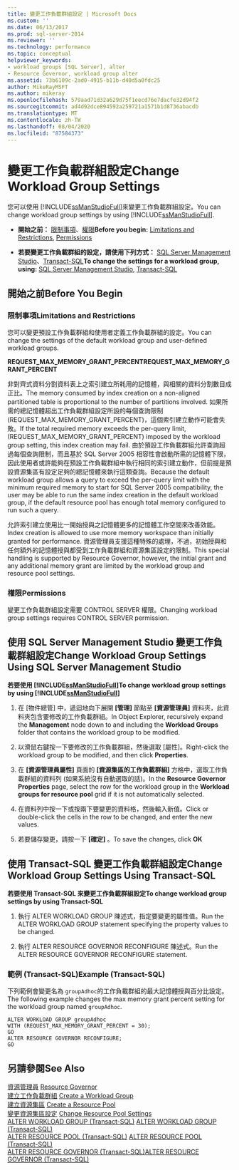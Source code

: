 ```yaml
---
title: 變更工作負載群組設定 | Microsoft Docs
ms.custom: ''
ms.date: 06/13/2017
ms.prod: sql-server-2014
ms.reviewer: ''
ms.technology: performance
ms.topic: conceptual
helpviewer_keywords:
- workload groups [SQL Server], alter
- Resource Governor, workload group alter
ms.assetid: 73b6109c-2ad0-4915-b11b-d40d5a0fdc25
author: MikeRayMSFT
ms.author: mikeray
ms.openlocfilehash: 579aad71d32a629d75f1eecd76e7dacfe32d94f2
ms.sourcegitcommit: ad4d92dce894592a259721a1571b1d8736abacdb
ms.translationtype: MT
ms.contentlocale: zh-TW
ms.lasthandoff: 08/04/2020
ms.locfileid: "87584373"
---
```

# <a name="change-workload-group-settings"></a><span data-ttu-id="ea893-102">變更工作負載群組設定</span><span class="sxs-lookup"><span data-stu-id="ea893-102">Change Workload Group Settings</span></span>
  <span data-ttu-id="ea893-103">您可以使用 [!INCLUDE[ssManStudioFull](../../includes/ssmanstudiofull-md.md)]來變更工作負載群組設定。</span><span class="sxs-lookup"><span data-stu-id="ea893-103">You can change workload group settings by using [!INCLUDE[ssManStudioFull](../../includes/ssmanstudiofull-md.md)].</span></span>  
  
-   <span data-ttu-id="ea893-104">**開始之前：** [限制事項](#LimitationsRestrictions)、[權限](#Permissions)</span><span class="sxs-lookup"><span data-stu-id="ea893-104">**Before you begin:**  [Limitations and Restrictions](#LimitationsRestrictions), [Permissions](#Permissions)</span></span>  
  
-   <span data-ttu-id="ea893-105">**若要變更工作負載群組的設定，請使用下列方式：** [SQL Server Management Studio](#ChgWGProp)、[Transact-SQL](#ChgWGTSQL)</span><span class="sxs-lookup"><span data-stu-id="ea893-105">**To change the settings for a workload group, using:**  [SQL Server Management Studio](#ChgWGProp), [Transact-SQL](#ChgWGTSQL)</span></span>  
  
## <a name="before-you-begin"></a><span data-ttu-id="ea893-106">開始之前</span><span class="sxs-lookup"><span data-stu-id="ea893-106">Before You Begin</span></span>  
  
###  <a name="limitations-and-restrictions"></a><a name="LimitationsRestrictions"></a> <span data-ttu-id="ea893-107">限制事項</span><span class="sxs-lookup"><span data-stu-id="ea893-107">Limitations and Restrictions</span></span>  
 <span data-ttu-id="ea893-108">您可以變更預設工作負載群組和使用者定義工作負載群組的設定。</span><span class="sxs-lookup"><span data-stu-id="ea893-108">You can change the settings of the default workload group and user-defined workload groups.</span></span>  
  
 <span data-ttu-id="ea893-109">**REQUEST_MAX_MEMORY_GRANT_PERCENT**</span><span class="sxs-lookup"><span data-stu-id="ea893-109">**REQUEST_MAX_MEMORY_GRANT_PERCENT**</span></span>  
  
 <span data-ttu-id="ea893-110">非對齊式資料分割資料表上之索引建立所耗用的記憶體，與相關的資料分割數目成正比。</span><span class="sxs-lookup"><span data-stu-id="ea893-110">The memory consumed by index creation on a non-aligned partitioned table is proportional to the number of partitions involved.</span></span> <span data-ttu-id="ea893-111">如果所需的總記憶體超出工作負載群組設定所設的每個查詢限制 (REQUEST_MAX_MEMORY_GRANT_PERCENT)，這個索引建立動作可能會失敗。</span><span class="sxs-lookup"><span data-stu-id="ea893-111">If the total required memory exceeds the per-query limit, (REQUEST_MAX_MEMORY_GRANT_PERCENT) imposed by the workload group setting, this index creation may fail.</span></span> <span data-ttu-id="ea893-112">由於預設工作負載群組允許查詢超過每個查詢限制，而且基於 SQL Server 2005 相容性會啟動所需的記憶體下限，因此使用者或許能夠在預設工作負載群組中執行相同的索引建立動作，但前提是預設資源集區有設定足夠的總記憶體來執行這類查詢。</span><span class="sxs-lookup"><span data-stu-id="ea893-112">Because the default workload group allows a query to exceed the per-query limit with the minimum required memory to start for SQL Server 2005 compatibility, the user may be able to run the same index creation in the default workload group, if the default resource pool has enough total memory configured to run such a query.</span></span>  
  
 <span data-ttu-id="ea893-113">允許索引建立使用比一開始授與之記憶體更多的記憶體工作空間來改善效能。</span><span class="sxs-lookup"><span data-stu-id="ea893-113">Index creation is allowed to use more memory workspace than initially granted for performance.</span></span> <span data-ttu-id="ea893-114">資源管理員支援這種特殊的處理，不過，初始授與和任何額外的記憶體授與都受到工作負載群組和資源集區設定的限制。</span><span class="sxs-lookup"><span data-stu-id="ea893-114">This special handling is supported by Resource Governor, however, the initial grant and any additional memory grant are limited by the workload group and resource pool settings.</span></span>  
  
###  <a name="permissions"></a><a name="Permissions"></a> <span data-ttu-id="ea893-115">權限</span><span class="sxs-lookup"><span data-stu-id="ea893-115">Permissions</span></span>  
 <span data-ttu-id="ea893-116">變更工作負載群組設定需要 CONTROL SERVER 權限。</span><span class="sxs-lookup"><span data-stu-id="ea893-116">Changing workload group settings requires CONTROL SERVER permission.</span></span>  
  
##  <a name="change-workload-group-settings-using-sql-server-management-studio"></a><a name="ChgWGProp"></a> <span data-ttu-id="ea893-117">使用 SQL Server Management Studio 變更工作負載群組設定</span><span class="sxs-lookup"><span data-stu-id="ea893-117">Change Workload Group Settings Using SQL Server Management Studio</span></span>  
 <span data-ttu-id="ea893-118">**若要使用 [!INCLUDE[ssManStudioFull](../../includes/ssmanstudiofull-md.md)]**</span><span class="sxs-lookup"><span data-stu-id="ea893-118">**To change workload group settings by using [!INCLUDE[ssManStudioFull](../../includes/ssmanstudiofull-md.md)]**</span></span>  
  
1.  <span data-ttu-id="ea893-119">在 [物件總管] 中，遞迴地向下展開 **[管理]** 節點至 **[資源管理員]** 資料夾，此資料夾包含要修改的工作負載群組。</span><span class="sxs-lookup"><span data-stu-id="ea893-119">In Object Explorer, recursively expand the **Management** node down to and including the **Workload Groups** folder that contains the workload group to be modified.</span></span>  
  
2.  <span data-ttu-id="ea893-120">以滑鼠右鍵按一下要修改的工作負載群組，然後選取 [屬性]。</span><span class="sxs-lookup"><span data-stu-id="ea893-120">Right-click the workload group to be modified, and then click **Properties**.</span></span>  
  
3.  <span data-ttu-id="ea893-121">在 **[資源管理員屬性]** 頁面的 **[資源集區的工作負載群組]** 方格中，選取工作負載群組的資料列 (如果系統沒有自動選取的話)。</span><span class="sxs-lookup"><span data-stu-id="ea893-121">In the **Resource Governor Properties** page, select the row for the workload group in the **Workload groups for resource pool** grid if it is not automatically selected.</span></span>  
  
4.  <span data-ttu-id="ea893-122">在資料列中按一下或按兩下要變更的資料格，然後輸入新值。</span><span class="sxs-lookup"><span data-stu-id="ea893-122">Click or double-click the cells in the row to be changed, and enter the new values.</span></span>  
  
5.  <span data-ttu-id="ea893-123">若要儲存變更，請按一下 **[確定]** 。</span><span class="sxs-lookup"><span data-stu-id="ea893-123">To save the changes, click **OK**</span></span>  
  
##  <a name="change-workload-group-settings-using-transact-sql"></a><a name="ChgWGTSQL"></a> <span data-ttu-id="ea893-124">使用 Transact-SQL 變更工作負載群組設定</span><span class="sxs-lookup"><span data-stu-id="ea893-124">Change Workload Group Settings Using Transact-SQL</span></span>  
 <span data-ttu-id="ea893-125">**若要使用 Transact-SQL 來變更工作負載群組設定**</span><span class="sxs-lookup"><span data-stu-id="ea893-125">**To change workload group settings by using Transact-SQL**</span></span>  
  
1.  <span data-ttu-id="ea893-126">執行 ALTER WORKLOAD GROUP 陳述式，指定要變更的屬性值。</span><span class="sxs-lookup"><span data-stu-id="ea893-126">Run the ALTER WORKLOAD GROUP statement specifying the property values to be changed.</span></span>  
  
2.  <span data-ttu-id="ea893-127">執行 ALTER RESOURCE GOVERNOR RECONFIGURE 陳述式。</span><span class="sxs-lookup"><span data-stu-id="ea893-127">Run the ALTER RESOURCE GOVERNOR RECONFIGURE statement.</span></span>  
  
### <a name="example-transact-sql"></a><span data-ttu-id="ea893-128">範例 &#40;Transact-SQL&#41;</span><span class="sxs-lookup"><span data-stu-id="ea893-128">Example (Transact-SQL)</span></span>  
 <span data-ttu-id="ea893-129">下列範例會變更名為 `groupAdhoc`的工作負載群組的最大記憶體授與百分比設定。</span><span class="sxs-lookup"><span data-stu-id="ea893-129">The following example changes the max memory grant percent setting for the workload group named `groupAdhoc`.</span></span>  
  
```  
ALTER WORKLOAD GROUP groupAdhoc  
WITH (REQUEST_MAX_MEMORY_GRANT_PERCENT = 30);  
GO  
ALTER RESOURCE GOVERNOR RECONFIGURE;  
GO  
```  
  
## <a name="see-also"></a><span data-ttu-id="ea893-130">另請參閱</span><span class="sxs-lookup"><span data-stu-id="ea893-130">See Also</span></span>  
 <span data-ttu-id="ea893-131">[資源管理員](resource-governor.md) </span><span class="sxs-lookup"><span data-stu-id="ea893-131">[Resource Governor](resource-governor.md) </span></span>  
 <span data-ttu-id="ea893-132">[建立工作負載群組](create-a-workload-group.md) </span><span class="sxs-lookup"><span data-stu-id="ea893-132">[Create a Workload Group](create-a-workload-group.md) </span></span>  
 <span data-ttu-id="ea893-133">[建立資源集區](create-a-resource-pool.md) </span><span class="sxs-lookup"><span data-stu-id="ea893-133">[Create a Resource Pool](create-a-resource-pool.md) </span></span>  
 <span data-ttu-id="ea893-134">[變更資源集區設定](change-resource-pool-settings.md) </span><span class="sxs-lookup"><span data-stu-id="ea893-134">[Change Resource Pool Settings](change-resource-pool-settings.md) </span></span>  
 <span data-ttu-id="ea893-135">[ALTER WORKLOAD GROUP &#40;Transact-SQL&#41;](/sql/t-sql/statements/alter-workload-group-transact-sql) </span><span class="sxs-lookup"><span data-stu-id="ea893-135">[ALTER WORKLOAD GROUP &#40;Transact-SQL&#41;](/sql/t-sql/statements/alter-workload-group-transact-sql) </span></span>  
 <span data-ttu-id="ea893-136">[ALTER RESOURCE POOL &#40;Transact-SQL&#41;](/sql/t-sql/statements/alter-resource-pool-transact-sql) </span><span class="sxs-lookup"><span data-stu-id="ea893-136">[ALTER RESOURCE POOL &#40;Transact-SQL&#41;](/sql/t-sql/statements/alter-resource-pool-transact-sql) </span></span>  
 [<span data-ttu-id="ea893-137">ALTER RESOURCE GOVERNOR &#40;Transact-SQL&#41;</span><span class="sxs-lookup"><span data-stu-id="ea893-137">ALTER RESOURCE GOVERNOR &#40;Transact-SQL&#41;</span></span>](/sql/t-sql/statements/alter-resource-governor-transact-sql)  
  
  
